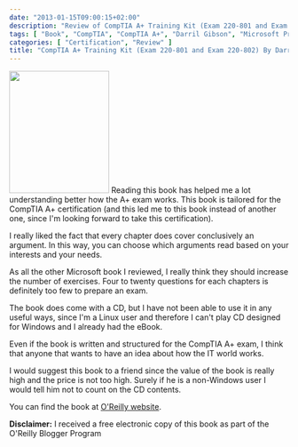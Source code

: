 ```yaml
---
date: "2013-01-15T09:00:15+02:00"
description: "Review of CompTIA A+ Training Kit (Exam 220-801 and Exam 220-802) By Darril Gibson (Microsoft Press)"
tags: [ "Book", "CompTIA", "CompTIA A+", "Darril Gibson", "Microsoft Press" ]
categories: [ "Certification", "Review" ]
title: "CompTIA A+ Training Kit (Exam 220-801 and Exam 220-802) By Darril Gibson (Microsoft Press)"
---
```

<img class="alignleft" alt="" src="http://akamaicovers.oreilly.com/images/9780735662681/cat.gif" width="180" height="220" />
Reading this book has helped me a lot understanding better how the A+ exam works. This book is tailored for the CompTIA A+ certification (and this led me to this book instead of another one, since I'm looking forward to take this certification).

I really liked the fact that every chapter does cover conclusively an argument. In this way, you can choose which arguments read based on your interests and your needs.

As all the other Microsoft book I reviewed, I really think they should increase the number of exercises. Four to twenty questions for each chapters is definitely too few to prepare an exam.

The book does come with a CD, but I have not been able to use it in any useful ways, since I'm a Linux user and therefore I can't play CD designed for Windows and I already had the eBook.

Even if the book is written and structured for the CompTIA A+ exam, I think that anyone that wants to have an idea about how the IT world works.

I would suggest this book to a friend since the value of the book is really high and the price is not too high. Surely if he is a non-Windows user I would tell him not to count on the CD contents.

You can find the book at <a href="http://shop.oreilly.com/product/0790145335333.do">O'Reilly website</a>.

**Disclaimer:** I received a free electronic copy of this book as part of the O'Reilly Blogger Program
